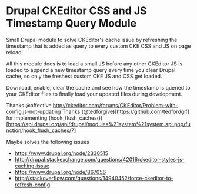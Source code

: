 # Drupal CKEditor CSS and JS Timestamp Query Module

Small Drupal module to solve CKEditor's cache issue by refreshing the timestamp that is added as query to every custom CKE CSS and JS on page reload.

All this module does is to load a small JS before any other CKEditor JS is loaded to append a new timestamp query every time you clear Drupal cache, so  only the freshest custom CKE JS and CSS get loaded.

Download, enable, clear the cache and see how the timestamp is queried to your CKEditor files to finally load your updated files during development.

Thanks @affective
http://ckeditor.com/forums/CKEditor/Problem-with-config.js-not-updating
Thanks (@tedforgive)[https://github.com/tedfordgif]
for implementing (hook_flush_caches())[https://api.drupal.org/api/drupal/modules%21system%21system.api.php/function/hook_flush_caches/7]


Maybe solves the following issues
- https://www.drupal.org/node/2330515
- http://drupal.stackexchange.com/questions/42016/ckeditor-styles-js-caching-issue
- https://www.drupal.org/node/867056
- http://stackoverflow.com/questions/14940452/force-ckeditor-to-refresh-config
